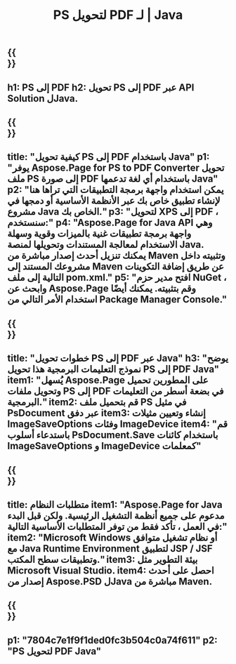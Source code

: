 ﻿---
translation: true
template: /_templates/_conversion-child-java.md
title: PS لتحويل PDF لـ | Java
url: /java/conversion/ps-to-pdf/
description: نموذج كود تحويل Java لتنسيق PS إلى ملف PDF. استخدم رمز المثال هذا لتحويل PS إلى PDF داخل أي تطبيق يستند إلى Web أو Desktop Java.
informat: PS
outformat: PDF
otherformats: XPS EPS
---

{{<section banner>}}
---
h1: PS إلى PDF
h2: تحويل PS إلى PDF عبر API Solution لJava.
---

{{<section overview>}}
---
title: "كيفية تحويل PS إلى PDF باستخدام Java"
p1: "يوفر Aspose.Page for PS to PDF Converter تحويل ملف PS إلى صورة PDF باستخدام أي لغة تدعمها Java"
p2: "يمكن استخدام واجهة برمجة التطبيقات التي تراها هنا لإنشاء تطبيق خاص بك عبر الأنظمة الأساسية أو دمجها في مشروع Java الخاص بك."
p3: "لتحويل XPS إلى PDF ، سنستخدم:"
p4: "Aspose.Page for Java API وهي واجهة برمجة تطبيقات غنية بالميزات وقوية وسهلة الاستخدام لمعالجة المستندات وتحويلها لمنصة Java. يمكنك تنزيل أحدث إصدار مباشرة من Maven وتثبيته داخل مشروعك المستند إلى Maven عن طريق إضافة التكوينات التالية إلى ملف pom.xml."
p5: "افتح مدير حزم NuGet ، وابحث عن Aspose.Page وقم بتثبيته. يمكنك أيضًا استخدام الأمر التالي من Package Manager Console."
---

{{<section feature1>}}
---
title: "خطوات تحويل PS إلى PDF عبر Java"
h3: "يوضح نموذج التعليمات البرمجية هذا تحويل PS إلى PDF Java"
item1: "يُسهل Aspose.Page على المطورين تحميل وتحويل ملفات PS إلى PDF في بضعة أسطر من التعليمات البرمجية."
item2: قم بتحميل ملف PS في مثيل PsDocument عبر دفق
item3: إنشاء وتعيين مثيلات ImageSaveOptions وفئات ImageDevice
item4: "قم باستدعاء أسلوب PsDocument.Save باستخدام كائنات ImageSaveOptions و ImageDevice كمعلمات"
---

{{<section feature2>}}
---
title: متطلبات النظام
item1: "Aspose.Page for Java مدعوم على جميع أنظمة التشغيل الرئيسية. ولكن قبل البدء في العمل ، تأكد فقط من توفر المتطلبات الأساسية التالية:"
item2: "Microsoft Windows أو نظام تشغيل متوافق مع Java Runtime Environment لتطبيق JSP / JSF وتطبيقات سطح المكتب."
item3: بيئة التطوير مثل Microsoft Visual Studio.
item4: احصل على أحدث إصدار من Aspose.PSD لJava مباشرة من Maven.
---

{{<section gist>}}
---
p1: "7804c7e1f9f1ded0fc3b504c0a74f611"
p2: "PS لتحويل PDF Java"
---
